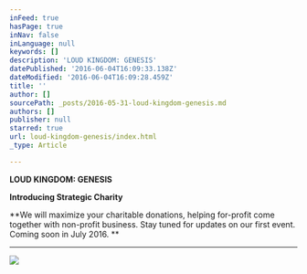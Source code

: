```yaml
---
inFeed: true
hasPage: true
inNav: false
inLanguage: null
keywords: []
description: 'LOUD KINGDOM: GENESIS'
datePublished: '2016-06-04T16:09:33.138Z'
dateModified: '2016-06-04T16:09:28.459Z'
title: ''
author: []
sourcePath: _posts/2016-05-31-loud-kingdom-genesis.md
authors: []
publisher: null
starred: true
url: loud-kingdom-genesis/index.html
_type: Article

---
```

**LOUD KINGDOM: GENESIS**

**Introducing Strategic Charity**

**We will maximize your charitable donations, helping for-profit come together with non-profit business. Stay tuned for updates on our first event. Coming soon in July 2016\. **

****
![](https://the-grid-user-content.s3-us-west-2.amazonaws.com/4477d6a6-9b17-4be4-8363-d394b9bbbedd.jpg)